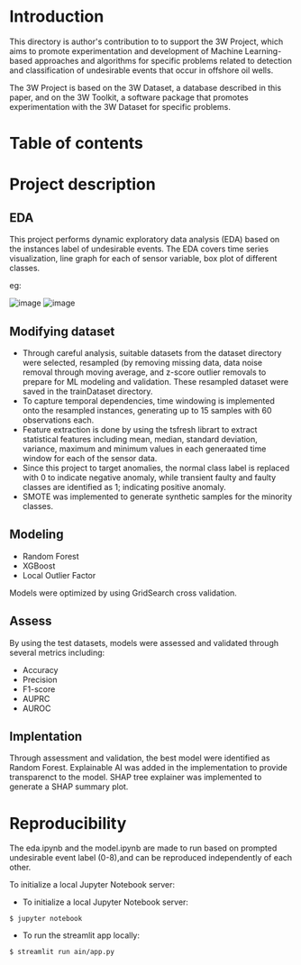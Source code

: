# Introduction

This directory is author's contribution to to support the 3W Project, which aims to promote experimentation and development of Machine Learning-based approaches and algorithms for specific problems related to detection and classification of undesirable events that occur in offshore oil wells.

The 3W Project is based on the 3W Dataset, a database described in this paper, and on the 3W Toolkit, a software package that promotes experimentation with the 3W Dataset for specific problems. 

# Table of contents

# Project description

## EDA

This project performs dynamic exploratory data analysis (EDA) based on the instances label of undesirable events. The EDA covers time series visualization, line graph for each of sensor variable, 
box plot of different classes. 

eg:

![image](https://github.com/user-attachments/assets/040ba106-f4ef-4955-8c4a-3db30426fafa)
![image](https://github.com/user-attachments/assets/4250c8bb-ac89-4cef-84e6-9bde4457c010)


## Modifying dataset
- Through careful analysis, suitable datasets from the dataset directory were selected, resampled (by removing missing data, data noise removal through moving average, and z-score outlier removals to prepare for ML modeling and validation. These resampled dataset were saved in the trainDataset directory.
- To capture temporal dependencies, time windowing is implemented onto the resampled instances, generating up to 15 samples with 60 observations each.
- Feature extraction is done by using the tsfresh librart to extract statistical features including mean, median, standard deviation, variance, maximum and minimum values in each generaated time window for each of the sensor data.
- Since this project to target anomalies, the normal class label is replaced with 0 to indicate negative anomaly, while transient faulty and faulty classes are identified as 1; indicating positive anomaly.
- SMOTE was implemented to generate synthetic samples for the minority classes.

## Modeling

- Random Forest
- XGBoost
- Local Outlier Factor

Models were optimized by using GridSearch cross validation.

## Assess
By using the test datasets, models were assessed and validated through several metrics including:
- Accuracy
- Precision
- F1-score
- AUPRC
- AUROC

## Implentation
Through assessment and validation, the best model were identified as Random Forest. Explainable AI was added in the implementation to provide transparenct to the model. SHAP tree explainer was implemented to generate a SHAP summary plot.

# Reproducibility
The eda.ipynb and the model.ipynb are made to run based on prompted undesirable event label (0-8),and can be reproduced independently of each other. 

To initialize a local Jupyter Notebook server:

* To initialize a local Jupyter Notebook server:
```
$ jupyter notebook
```

* To run the streamlit app locally:
```
$ streamlit run ain/app.py
```
